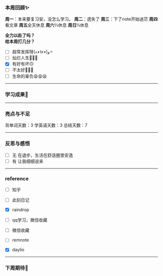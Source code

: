 ### 本周回顾✨
**周一**：本来要复习安，没怎么学习。
**周二**：遗失了
**周三**：下了note开始迷茫
**周四**看文章
**周五**全天休息
**周六**⅔休息
**周日**⅓休息

**全力以赴了吗？**  
**给本周打几分？**

- [ ] 超常发挥呀(๑•̀ㅂ•́)و✧
- [ ] 灿烂人生🌊🌊🌊
- [x] 有好有坏🙃
- [ ] 不太好🫤🫤🫤
- [ ] 生命的辜负😩😩😩
---

### 学习成果🎊


---
### 亮点与不足
背单词天数：3
学英语天数：3
总结天数：7



---
### 反思与感悟
- [ ] 无
在退步，生活在舒适圈里安逸
- [ ] 有
让我细细说来

---
### reference
- [ ] 知乎
- [ ] 此刻日记
- [x] raindrop
- [ ] qq学习，微信收藏
- [ ] 微信收藏
- [ ] remnote
- [x] daylio




---

### 下周期待🦊

